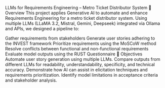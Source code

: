 LLMs for Requirements Engineering – Metro Ticket Distributor System
📌 Overview
This project applies Generative AI to automate and enhance Requirements Engineering for a metro ticket distributor system.
Using multiple LLMs (LLaMA 3.2, Mistral, Gemini, Deepseek) integrated via Ollama and APIs, we designed a pipeline to:

Gather requirements from stakeholders
Generate user stories adhering to the INVEST framework
Prioritize requirements using the MoSCoW method
Resolve conflicts between functional and non-functional requirements
Evaluate model outputs using the RUST Questionnaire
🎯 Objectives
Automate user story generation using multiple LLMs.
Compare outputs from different LLMs for readability, understandability, specificity, and technical accuracy.
Demonstrate how AI can assist in elicitation techniques and requirements prioritization.
Identify model limitations in acceptance criteria and stakeholder analysis.
